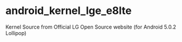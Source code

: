 # android_kernel_lge_e8lte

Kernel Source from Official LG Open Source website (for Android 5.0.2 Lollipop)
